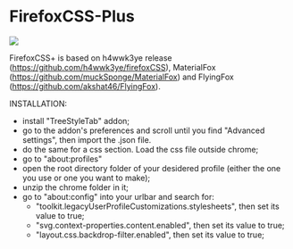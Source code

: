 # FirefoxCSS-Plus

<img src="https://i.imgur.com/KvCdPs4.mp4"/>

FirefoxCSS+ is based on h4wwk3ye release (https://github.com/h4wwk3ye/firefoxCSS), MaterialFox (https://github.com/muckSponge/MaterialFox) 
and FlyingFox (https://github.com/akshat46/FlyingFox).

INSTALLATION:
- install "TreeStyleTab" addon;
- go to the addon's preferences and scroll until you find "Advanced settings", then import the .json file.
- do the same for a css section. Load the css file outside chrome;
- go to "about:profiles"
- open the root directory folder of your desidered profile (either the one you use or one you want to make);
- unzip the chrome folder in it;
- go to "about:config" into your urlbar and search for:
 	- "toolkit.legacyUserProfileCustomizations.stylesheets", then set its value to true;
	- "svg.context-properties.content.enabled", then set its value to true;
	- "layout.css.backdrop-filter.enabled", then set its value to true;
	
